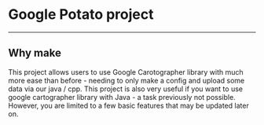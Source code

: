 # Google Potato project

---

## Why make

This project allows users to use Google Carotographer library with much more ease than before - needing to only make a config and upload some data via our java / cpp. This project is also very useful if you want to use google cartographer library with Java - a task previously not possible. However, you are limited to a few basic features that may be updated later on.
